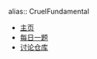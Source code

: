 alias:: CruelFundamental

- [主页](http://fundamental.cruelcoding.com/)
- [每日一题](https://github.com/Monsooooon/CruelFundamental/blob/main/Questions.md)
- [讨论仓库](https://github.com/Monsooooon/CruelFundamental)